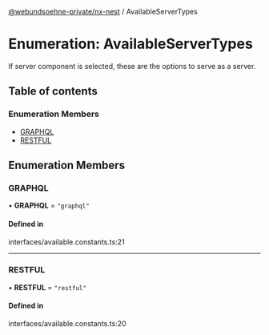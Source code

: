 [@webundsoehne-private/nx-nest](../README.md) / AvailableServerTypes

# Enumeration: AvailableServerTypes

If server component is selected, these are the options to serve as a server.

## Table of contents

### Enumeration Members

- [GRAPHQL](AvailableServerTypes.md#graphql)
- [RESTFUL](AvailableServerTypes.md#restful)

## Enumeration Members

### GRAPHQL

• **GRAPHQL** = ``"graphql"``

#### Defined in

interfaces/available.constants.ts:21

___

### RESTFUL

• **RESTFUL** = ``"restful"``

#### Defined in

interfaces/available.constants.ts:20
